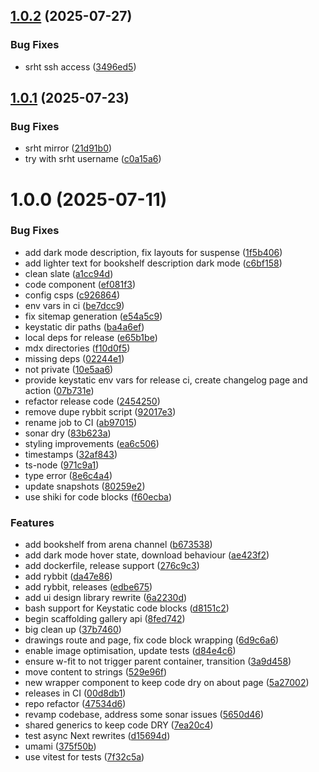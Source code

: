 ## [1.0.2](https://github.com/et0and/tom.so/compare/v1.0.1...v1.0.2) (2025-07-27)


### Bug Fixes

* srht ssh access ([3496ed5](https://github.com/et0and/tom.so/commit/3496ed58ff31abacfee77117aaed36ffb11a4336))

## [1.0.1](https://github.com/et0and/tom.so/compare/v1.0.0...v1.0.1) (2025-07-23)


### Bug Fixes

* srht mirror ([21d91b0](https://github.com/et0and/tom.so/commit/21d91b0a8aae35f0c65e46a59c8bf724bba7307e))
* try with srht username ([c0a15a6](https://github.com/et0and/tom.so/commit/c0a15a6c59b669036f61ab640c8d4a6c8e682776))

# 1.0.0 (2025-07-11)

### Bug Fixes

- add dark mode description, fix layouts for suspense ([1f5b406](https://github.com/et0and/tom.so/commit/1f5b4060c1535b1ce2ea0da7d6eda26dcc0ed7e5))
- add lighter text for bookshelf description dark mode ([c6bf158](https://github.com/et0and/tom.so/commit/c6bf158a98b2be4c5e11a828b2c51aff751b2e6d))
- clean slate ([a1cc94d](https://github.com/et0and/tom.so/commit/a1cc94dc7efd350ce77dd6ccfb086cc6e3e137aa))
- code component ([ef081f3](https://github.com/et0and/tom.so/commit/ef081f3e9999efd0e201548b4c7482859acfa035))
- config csps ([c926864](https://github.com/et0and/tom.so/commit/c9268649e580451f193e9e0359babe2cc989ed9c))
- env vars in ci ([be7dcc9](https://github.com/et0and/tom.so/commit/be7dcc970e5ae5baac12cdabf2baa5ff3107e601))
- fix sitemap generation ([e54a5c9](https://github.com/et0and/tom.so/commit/e54a5c963eecbad0c8800f3326fd11beae45a7e4))
- keystatic dir paths ([ba4a6ef](https://github.com/et0and/tom.so/commit/ba4a6ef1466fbb12e7fda266e9e8e0bea321c73a))
- local deps for release ([e65b1be](https://github.com/et0and/tom.so/commit/e65b1be101525df1e0b03d972a562ce20db65391))
- mdx directories ([f10d0f5](https://github.com/et0and/tom.so/commit/f10d0f54a3a67899b23827c000a2ac7050cd0cb3))
- missing deps ([02244e1](https://github.com/et0and/tom.so/commit/02244e1b2cedf2852929775ea61b25ec88fbb53a))
- not private ([10e5aa6](https://github.com/et0and/tom.so/commit/10e5aa648128a8aaf537e2b620f36d637e6fb128))
- provide keystatic env vars for release ci, create changelog page and action ([07b731e](https://github.com/et0and/tom.so/commit/07b731e8f1d4451b73b8ce24fb47ce240767f9f7))
- refactor release code ([2454250](https://github.com/et0and/tom.so/commit/2454250d766916d7b6d84a5e1f443a7d8ff8a31f))
- remove dupe rybbit script ([92017e3](https://github.com/et0and/tom.so/commit/92017e3c5d4405be991b874a8c71605f0af95094))
- rename job to CI ([ab97015](https://github.com/et0and/tom.so/commit/ab97015834f7bf9033792288661cfd199b7c96b4))
- sonar dry ([83b623a](https://github.com/et0and/tom.so/commit/83b623a03fd1e3602cfd67ea60a6eb0e259e38d1))
- styling improvements ([ea6c506](https://github.com/et0and/tom.so/commit/ea6c506a8b88163b0e1d9d4554fc7a25b6c3796a))
- timestamps ([32af843](https://github.com/et0and/tom.so/commit/32af8437876a38cafb6b93852e80bc6aefa767b6))
- ts-node ([971c9a1](https://github.com/et0and/tom.so/commit/971c9a1dbc8c443e05345d16e484a8e35c4b7e23))
- type error ([8e6c4a4](https://github.com/et0and/tom.so/commit/8e6c4a4ced1794b4152716f526086572e8b83a49))
- update snapshots ([80259e2](https://github.com/et0and/tom.so/commit/80259e2b086c2212c3334b334534e79d972dbcb9))
- use shiki for code blocks ([f60ecba](https://github.com/et0and/tom.so/commit/f60ecba0f200224111387bf46438865a9cdb1647))

### Features

- add bookshelf from arena channel ([b673538](https://github.com/et0and/tom.so/commit/b6735386b160430ae52934afc678d6c176578993))
- add dark mode hover state, download behaviour ([ae423f2](https://github.com/et0and/tom.so/commit/ae423f2027255fb9f39ca0fcc92f8b1c40396ada))
- add dockerfile, release support ([276c9c3](https://github.com/et0and/tom.so/commit/276c9c36eaa11fe23aded185d706d756b0a1e524))
- add rybbit ([da47e86](https://github.com/et0and/tom.so/commit/da47e86eb63161c4b2589b7bbc58629c73a3381f))
- add rybbit, releases ([edbe675](https://github.com/et0and/tom.so/commit/edbe675bc9d401b7f4c3e373549f11efe9553913))
- add ui design library rewrite ([6a2230d](https://github.com/et0and/tom.so/commit/6a2230db918356a7584876b03d369ee936f6291f))
- bash support for Keystatic code blocks ([d8151c2](https://github.com/et0and/tom.so/commit/d8151c21902d359b7a782fbf8b62136a5375c364))
- begin scaffolding gallery api ([8fed742](https://github.com/et0and/tom.so/commit/8fed7428ffcbed4ef16d423f125b395642b53f7c))
- big clean up ([37b7460](https://github.com/et0and/tom.so/commit/37b74608d9f45bf366f4e0aea647937118ebb0f9))
- drawings route and page, fix code block wrapping ([6d9c6a6](https://github.com/et0and/tom.so/commit/6d9c6a6460924cdf7c2fe67a5fdedf3866f2448c))
- enable image optimisation, update tests ([d84e4c6](https://github.com/et0and/tom.so/commit/d84e4c65e91a7e53c89afddce59b2edd556c170f))
- ensure w-fit to not trigger parent container, transition ([3a9d458](https://github.com/et0and/tom.so/commit/3a9d458c895b5d5d10409dbe7a486f837f816d53))
- move content to strings ([529e96f](https://github.com/et0and/tom.so/commit/529e96f6eed03a522e7011f29814c3aff6bc6507))
- new wrapper component to keep code dry on about page ([5a27002](https://github.com/et0and/tom.so/commit/5a2700245fa889f60422ef6af18a6963e7377978))
- releases in CI ([00d8db1](https://github.com/et0and/tom.so/commit/00d8db109198bf04acbf900566f77ddb8a83405b))
- repo refactor ([47534d6](https://github.com/et0and/tom.so/commit/47534d6abb972104296f3bbeacbe5fc9693d0006))
- revamp codebase, address some sonar issues ([5650d46](https://github.com/et0and/tom.so/commit/5650d46b94a3765c36f147b3443eb75009767c5f))
- shared generics to keep code DRY ([7ea20c4](https://github.com/et0and/tom.so/commit/7ea20c44ca94b7a134a66fb14f5df20d0216d8f4))
- test async Next rewrites ([d15694d](https://github.com/et0and/tom.so/commit/d15694dcdd5a74ea3d7f48cb1fc9fb498aed0f0f))
- umami ([375f50b](https://github.com/et0and/tom.so/commit/375f50b66be49250721120c7f8009963d70a814f))
- use vitest for tests ([7f32c5a](https://github.com/et0and/tom.so/commit/7f32c5a05df547648b6230d50820aca58a7f3ad6))

